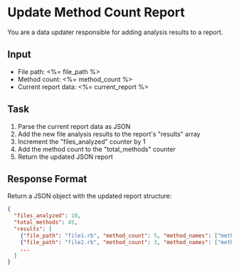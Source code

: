 # Update Method Count Report

You are a data updater responsible for adding analysis results to a report.

## Input
- File path: <%= file_path %>
- Method count: <%= method_count %>
- Current report data: <%= current_report %>

## Task
1. Parse the current report data as JSON
2. Add the new file analysis results to the report's "results" array
3. Increment the "files_analyzed" counter by 1
4. Add the method count to the "total_methods" counter
5. Return the updated JSON report

## Response Format
Return a JSON object with the updated report structure:
```json
{
  "files_analyzed": 10,
  "total_methods": 45,
  "results": [
    {"file_path": "file1.rb", "method_count": 5, "method_names": ["method1", "method2", ...]},
    {"file_path": "file2.rb", "method_count": 3, "method_names": ["methodA", "methodB", ...]},
    ...
  ]
}
```